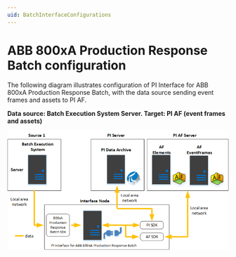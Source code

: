 ```yaml
---
uid: BatchInterfaceConfigurations
---
```


# ABB 800xA Production Response Batch configuration

The following diagram illustrates configuration of PI Interface for ABB 800xA Production Response Batch, with the data source sending event frames and assets to PI AF.

**Data source: Batch Execution System Server. Target: PI AF (event frames and assets)**

![Data source target](../../images/data-source-target.png)